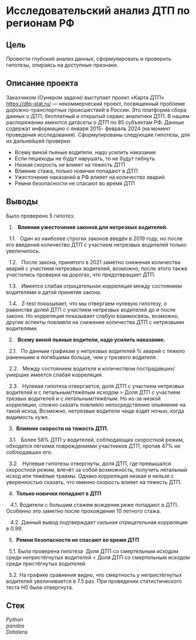 # Исследовательский анализ ДТП по регионам РФ


## Цель
Провести глубокий анализ данных, сформулировать и проверить гипотезы, опираясь на доступные признаки.

## Описание проекта
Заказчиком (Оунером задачи) выступает проект «Карта ДТП» https://dtp-stat.ru/ — некоммерческий проект, посвященный проблеме дорожно-транспортных происшествий в России. Это платформа сбора данных о ДТП, бесплатный и открытый сервис аналитики ДТП.
В нашем распоряжении имеются датасеты о ДТП по 85 субъектам РФ. Данные содержат информацию с января 2015- февраль 2024 (на момент проведения исследования).
Сформулированы следующие гипотезы, для их дальнейшей проверки:

* Всему виной пьяные водители, надо усилить наказание
* Если пешеходы не будут нарушать, то не будут гибнуть
* Низкая скорость не влияет на тяжесть ДТП
* Влияние стажа, только новички попадают в ДТП
* Ужесточение наказаний в РФ влияет на количество аварий
* Ремни безопасности не спасают во время ДТП

## Выводы
Было проверено 5 гипотез:
 
 1.   **Влияния ужесточения законов для нетрезвых водителей.**
 
   1.1.   Один из наиболее строгих законов введён в 2019 году, но после его введения количество ДТП с участием нетрезвых водителей только увеличилось.
 
   1.2.   После закона, принятого в 2021 заметно снижения количества аварий с участием нетрезвых водителей, возможно, после этого также участились проверки на дорогах, что предотвращает ДТП.
 
   1.3.   Имеется слабая отрицательная корреляция между состоянием водителями и датой принятия закона.
 
   1.4.   Z-test показывает, что мы отвергаем нулевую гипотезу, о равенстве долей ДТП с участием нетрезвых водителей до и после закона. Но корреляция показывает слабую взаимосвязь, возможно, другие аспекты повлияли на снижение количества ДТП с нетрезвыми водителями.
 
 2.   **Всему виной пьяные водители, надо усилить наказание.**
 
   2.1.   По данным графикам у нетрезвых водителей % аварий с тяжело раненными и погибшими больше, чем у трезвого водителя.
 
   2.2.   Между состоянием водителя и количеством пострадавших/умерших имеется слабая корреляция.
 
   2.3.   Нулевая гипотеза отвергается, доля ДТП с участием нетрезвых водителей и с летальным/тяжёлым исходом > Доля ДТП с участием трезвых водителей и с летальным/тяжёлым. Но из-за низкой корреляции, сложно сказать повлияло непосредственно опьянение на такой исход. Возможно, нетрезвые водители чаще ездят ночью, когда видимость хуже.
   
 3.  **Влияние скорости на тяжесть ДТП.**  
 
   3.1.   Более 58% ДТП у водителей, соблюдающих скоростной режим, обходятся лёгкими повреждениями участников ДТП, против 47% не соблюдавших его.
 
   3.2.   Нулевые гипотезы отвергнуты, доля ДТП, где превышался скоростной режим, влечёт за собой возможность, получить летальный исход или тяжёлые травмы. Однако корреляция низкая и нельзя с уверенностью сказать, что именно скорость влияет на тяжесть ДТП.
 
 4.  **Только новички попадают в ДТП**
 
    4.1. Водители с большим стажем вождения реже попадают в ДТП. Особенно это заметно после прохождения 10 летного стажа.
 
    4.2. Данный вывод подтверждает сильная отрицательная корреляция в 0.99.
 
 5.  **Ремни безопасности не спасают во время ДТП**   
 
   5.1. Была проверена гипотеза  Доля ДТП со смертельным исходом среди непристёгнутых водителей < Доля ДТП со смертельным исходом среди пристёгнутых водителей.
 
   5.2. На графике сравнения видно, что смертность у непристёгнутых водителей увеличивается в 7.5 раз. При проведении статистического теста Н0 была отвергнута.

## Стек
*Python*  
*pandas*  
*Datalens*
